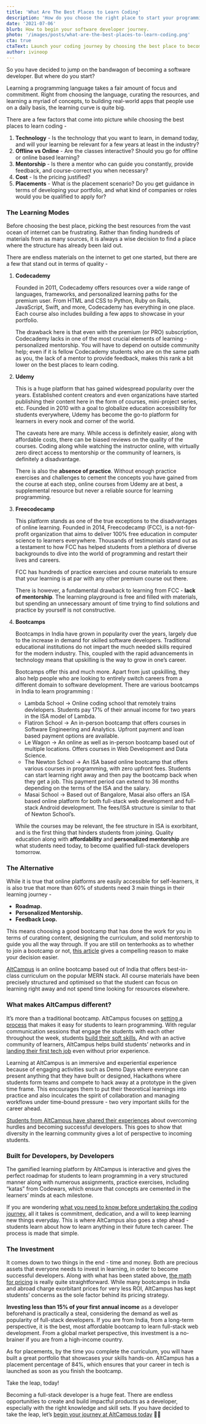 ```yaml
---
title: 'What Are The Best Places to Learn Coding'
description: 'How do you choose the right place to start your programming journey? Know all about launching your developer journey here.'
date: '2021-07-06'
blurb: How to begin your software developer journey.
photo: '/images/posts/what-are-the-best-places-to-learn-coding.png'
cta: true
ctaText: Launch your coding journey by choosing the best place to become a software developer.  🙌
author: ivinoop
---
```


So you have decided to jump on the bandwagon of becoming a software developer. But where do you start?

Learning a programming language takes a fair amount of focus and commitment. Right from choosing the language, curating the resources, and learning a myriad of concepts, to building real-world apps that people use on a daily basis, the learning curve is quite big.

There are a few factors that come into picture while choosing the best places to learn coding -

1. **Technology** - Is the technology that you want to learn, in demand today, and will your learning be relevant for a few years at least in the industry?
2. **Offline vs Online** - Are the classes interactive? Should you go for offline or online based learning?
3. **Mentorship** - Is there a mentor who can guide you constantly, provide feedback, and course-correct you when necessary?
4. **Cost** - Is the pricing justified?
5. **Placements** - What is the placement scenario? Do you get guidance in terms of developing your portfolio, and what kind of companies or roles would you be qualified to apply for?

### The Learning Modes

Before choosing the best place, picking the best resources from the vast ocean of internet can be frustrating. Rather than finding hundreds of materials from as many sources, it is always a wise decision to find a place where the structure has already been laid out.

There are endless materials on the internet to get one started, but there are a few that stand out in terms of quality -

1. **Codecademy**

   Founded in 2011, Codecademy offers resources over a wide range of languages, frameworks, and personalized learning paths for the premium user. From HTML and CSS to Python, Ruby on Rails, JavaScript, Swift, and more, Codecademy has everything in one place. Each course also includes building a few apps to showcase in your portfolio.

   The drawback here is that even with the premium (or PRO) subscription, Codecademy lacks in one of the most crucial elements of learning - personalized mentorship. You will have to depend on outside community help; even if it is fellow Codecademy students who are on the same path as you, the lack of a mentor to provide feedback, makes this rank a bit lower on the best places to learn coding.

2. **Udemy**

   This is a huge platform that has gained widespread popularity over the years. Established content creators and even organizations have started publishing their content here in the form of courses, mini-project series, etc. Founded in 2010 with a goal to globalize education accessibility for students everywhere, Udemy has become the go-to platform for learners in every nook and corner of the world.

   The caveats here are many. While access is definitely easier, along with affordable costs, there can be biased reviews on the quality of the courses. Coding along while watching the instructor online, with virtually zero direct access to mentorship or the community of learners, is definitely a disadvantage.

   There is also the **absence of practice**. Without enough practice exercises and challenges to cement the concepts you have gained from the course at each step, online courses from Udemy are at best, a supplemental resource but never a reliable source for learning programming.

3. **Freecodecamp**

   This platform stands as one of the true exceptions to the disadvantages of online learning. Founded in 2014, Freecodecamp (FCC), is a not-for-profit organization that aims to deliver 100% free education in computer science to learners everywhere. Thousands of testimonials stand out as a testament to how FCC has helped students from a plethora of diverse backgrounds to dive into the world of programming and restart their lives and careers.

   FCC has hundreds of practice exercises and course materials to ensure that your learning is at par with any other premium course out there.

   There is however, a fundamental drawback to learning from FCC - **lack of mentorship**. The learning playground is free and filled with materials, but spending an unnecessary amount of time trying to find solutions and practice by yourself is not constructive.

4. **Bootcamps**

   Bootcamps in India have grown in popularity over the years, largely due to the increase in demand for skilled software developers. Traditional educational institutions do not impart the much needed skills required for the modern industry. This, coupled with the rapid advancements in technology means that upskilling is the way to grow in one’s career.

   Bootcamps offer this and much more. Apart from just upskilling, they also help people who are looking to entirely switch careers from a different domain to software development. There are various bootcamps in India to learn programming :

   - Lambda School → Online coding school that remotely trains devlelopers. Students pay 17% of their annual income for two years in the ISA model of Lambda. 
   - Flatiron School → An in-person bootcamp that offers courses in Software Engineering and Analytics. Upfront payment and loan based payment options are available. 
   - Le Wagon → An online as well as in-person bootcamp based out of multiple locations. Offers courses in Web Development and Data Science.  
   - The Newton School → An ISA based online bootcamp that offers various courses in programming, with zero upfront fees. Students can start learning right away and then pay the bootcamp back when they get a job. This payment period can extend to 36 months depending on the terms of the ISA and the salary.
   - Masai School → Based out of Bangalore, Masai also offers an ISA based online platform for both full-stack web development and full-stack Android development. The fees/ISA structure is similar to that of Newton School’s.

   While the courses may be relevant, the fee structure in ISA is exorbitant, and is the first thing that hinders students from joining. Quality education along with **affordability** and **personalized mentorship** are what students need today, to become qualified full-stack developers tomorrow.

### The Alternative

While it is true that online platforms are easily accessible for self-learners, it is also true that more than 60% of students need 3 main things in their learning journey -

- **Roadmap.**
- **Personalized Mentorship.**
- **Feedback Loop.**

This means choosing a good bootcamp that has done the work for you in terms of curating content, designing the curriculum, and solid mentorship to guide you all the way through. If you are still on tenterhooks as to whether to join a bootcamp or not, [this article](https://altcampus.school/community/posts/why-you-should-consider-joining-a-bootcamp-if-you-want-to-learn-programming) gives a compelling reason to make your decision easier.

[AltCampus](https://altcampus.school/) is an online bootcamp based out of India that offers best-in-class curriculum on the popular MERN stack. All course materials have been precisely structured and optimised so that the student can focus on learning right away and not spend time looking for resources elsewhere.

### What makes AltCampus different?

It’s more than a traditional bootcamp. AltCampus focuses on [setting a process](https://altcampus.school/community/posts/4-simple-systems-to-learn-programming-faster) that makes it easy for students to learn programming. With regular communication sessions that engage the students with each other throughout the week, students [build their soft skills.](https://altcampus.school/community/posts/basic-communication-tips-for-beginner-developers) And with an active community of learners, AltCampus helps build students’ networks and in [landing their first tech job](https://altcampus.school/community/posts/how-to-get-first-job-as-a-software-developer-when-you-have-zero-experience) even without prior experience.

Learning at AltCampus is an immersive and experiential experience because of engaging activities such as Demo Days where everyone can present anything that they have built or designed, Hackathons where students form teams and compete to hack away at a prototype in the given time frame. This encourages them to put their theoretical learnings into practice and also inculcates the spirit of collaboration and managing workflows under time-bound pressure - two very important skills for the career ahead.

[Students from AltCampus have shared their experiences](https://altcampus.school/community/stories) about overcoming hurdles and becoming successful developers. This goes to show that diversity in the learning community gives a lot of perspective to incoming students.

### Built for Developers, by Developers

The gamified learning platform by AltCampus is interactive and gives the perfect roadmap for students to learn programming in a very structured manner along with numerous assignments, practice exercises, including “katas” from Codewars, which ensure that concepts are cemented in the learners’ minds at each milestone.

If you are wondering [what you need to know before undertaking the coding journey](https://altcampus.school/community/posts/heres-everything-you-need-to-know-to-become-a-full-stack-web-developer), all it takes is commitment, dedication, and a will to keep learning new things everyday. This is where AltCampus also goes a step ahead - students learn about how to learn anything in their future tech career. The process is made that simple.

### The Investment

It comes down to two things in the end - time and money. Both are precious assets that everyone needs to invest in learning, in order to become successful developers. Along with what has been stated above, [the math for pricing](https://altcampus.school/community/posts/why-are-bootcamps-so-expensive) is really quite straightforward. While many bootcamps in India and abroad charge exorbitant prices for very less ROI, AltCampus has kept students’ concerns as the sole factor behind its pricing strategy.

**Investing less than 15% of your first annual income** as a developer beforehand is practically a steal, considering the demand as well as popularity of full-stack developers. If you are from India, from a long-term perspective, it is the best, most affordable bootcamp to learn full-stack web development. From a global market perspective, this investment is a no-brainer if you are from a high-income country.

As for placements, by the time you complete the curriculum, you will have built a great portfolio that showcases your skills hands-on. AltCampus has a placement percentage of 84%, which ensures that your career in tech is launched as soon as you finish the bootcamp.

Take the leap, today!

Becoming a full-stack developer is a huge feat. There are endless opportunities to create and build impactful products as a developer, especially with the right knowledge and skill sets. If you have decided to take the leap, let’s [begin your journey at AltCampus today](https://altcampus.school/) 🙂🚀
